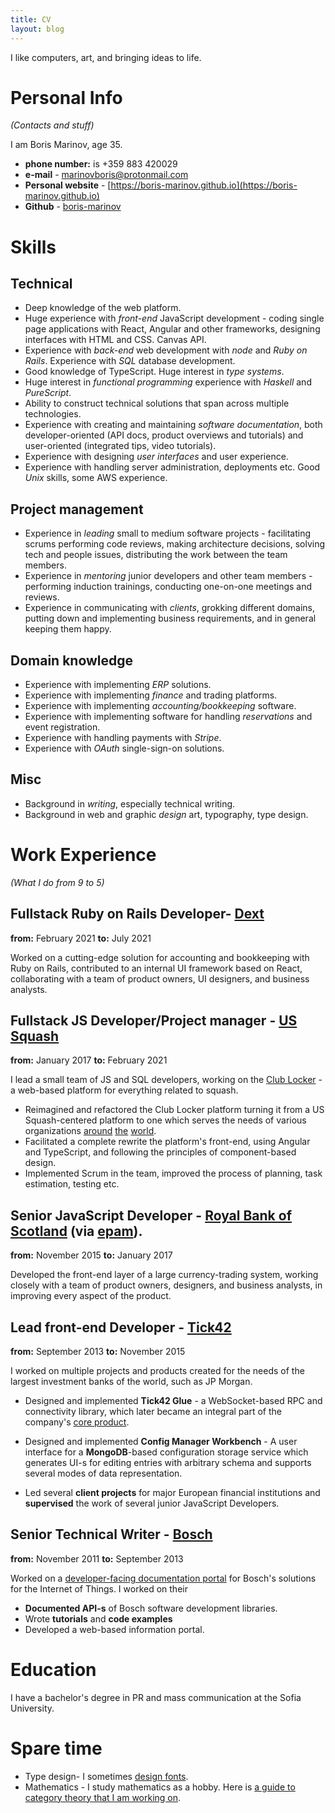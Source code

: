 ```yaml
---
title: CV
layout: blog
---
```


I like computers, art, and bringing ideas to life.

Personal Info
==
*(Contacts and stuff)*

I am Boris Marinov, age 35.

* **phone number:** is +359 883 420029 
* **e-mail** - [marinovboris@protonmail.com](mailto:marinovboris@protonmail.com)
* **Personal website** - [https://boris-marinov.github.io](https://boris-marinov.github.io)
* **Github** - [boris-marinov](https://github.com/boris-marinov)

Skills
===

Technical
---
* Deep knowledge of the web platform.
* Huge experience with *front-end* JavaScript development - coding single page applications with React, Angular and other frameworks, designing interfaces with HTML and CSS. Canvas API. 
* Experience with *back-end* web development with *node* and *Ruby on Rails*. Experience with *SQL* database development.
* Good knowledge of TypeScript. Huge interest in *type systems*.
* Huge interest in *functional programming* experience with *Haskell* and *PureScript*.
* Ability to construct technical solutions that span across multiple technologies.
* Experience with creating and maintaining *software documentation*, both developer-oriented (API docs, product overviews and tutorials) and user-oriented (integrated tips, video tutorials).
* Experience with designing *user interfaces* and user experience.
* Experience with handling server administration, deployments etc. Good *Unix* skills, some AWS experience.

Project management
---

* Experience in *leading* small to medium software projects - facilitating scrums performing code reviews, making architecture decisions, solving tech and people issues, distributing the work between the team members.
* Experience in *mentoring* junior developers and other team members - performing induction trainings, conducting one-on-one meetings and reviews.
* Experience in communicating with *clients*, grokking different domains, putting down and implementing business requirements, and in general keeping them happy.

Domain knowledge
---

* Experience with implementing *ERP* solutions.
* Experience with implementing *finance* and trading platforms.
* Experience with implementing *accounting/bookkeeping* software.
* Experience with implementing software for handling *reservations* and event registration.
* Experience with handling payments with *Stripe*. 
* Experience with *OAuth* single-sign-on solutions.

Misc
----

* Background in *writing*, especially technical writing.
* Background in web and graphic *design* art, typography, type design.

Work Experience
==

*(What I do from 9 to 5)* 

Fullstack Ruby on Rails Developer- [Dext](https://dext.com/)
--
**from:** February 2021
**to:**  July 2021

Worked on a cutting-edge solution for accounting and bookkeeping with Ruby on Rails, contributed to an internal UI framework based on React, collaborating with a team of product owners, UI designers, and business analysts.

Fullstack JS Developer/Project manager - [US Squash](https://www.ussquash.org/)
--
**from:** January 2017
**to:** February 2021

I lead a small team of JS and SQL developers, working on the [Club Locker](https://about.clublocker.com/) - a web-based platform for everything related to squash. 

* Reimagined and refactored the Club Locker platform turning it from a US Squash-centered platform to one which serves the needs of various organizations [around](https://clublocker.com/ngbs/10000) [the](https://clublocker.com/ngbs/9999) [world](https://clublocker.com/ngbs/10142).
* Facilitated a complete rewrite the platform's front-end, using Angular and TypeScript, and following the principles of component-based design.
* Implemented Scrum in the team, improved the process of planning, task estimation, testing etc.

Senior JavaScript Developer - [Royal Bank of Scotland](http://personal.rbs.co.uk/) (via [epam](https://www.epam.com/)).
--
**from:** November 2015
**to:** January 2017

Developed the front-end layer of a large currency-trading system, working closely with a team of product owners, designers, and business analysts, in improving every aspect of the product. 

Lead front-end Developer - [Tick42](http://tick42.com/)
--
**from:** September 2013 
**to:** November 2015

I worked on multiple projects and products created for the needs of the largest investment banks of the world, such as JP Morgan.

* Designed and implemented **Tick42 Glue** - a WebSocket-based RPC and connectivity library, which later became an integral part of the company's [core product](https://glue42.com/).

* Designed and implemented **Config Manager Workbench** - A user interface for a **MongoDB**-based configuration storage service which generates UI-s for editing entries with arbitrary schema and supports several modes of data representation. 
* Led several **client projects** for major European financial institutions and **supervised** the work of several junior JavaScript Developers.

Senior Technical Writer - [Bosch](https://www.bosch-si.com/iot-platform/iot-platform/gateway/software.html)
--

**from:** November 2011 
**to:** September 2013 

Worked on a [developer-facing documentation portal](http://documentation.bosch-si.com/iot/SDK/v8.2/SDK_mBS/getting_started/stepbystep.html) for Bosch's solutions for the Internet of Things. I worked on their 

* **Documented API-s** of Bosch software development libraries.
* Wrote **tutorials**  and **code examples** 
* Developed a web-based information portal.

Education
==

I have a bachelor's degree in PR and mass communication at the Sofia University.

Spare time
==

* Type design- I sometimes [design fonts](https://www.behance.net/evolutionfonts/).
* Mathematics - I study mathematics as a hobby. Here is [a guide to category theory that I am working on](https://boris-marinov.gitbooks.io/category-theory-illustrated/content/).
